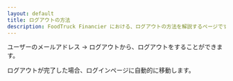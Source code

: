 ```yaml
---
layout: default
title: ログアウトの方法
description: FoodTruck Financier における、ログアウトの方法を解説するページです。
---
```


ユーザーのメールアドレス → ログアウトから、ログアウトをすることができます。

ログアウトが完了した場合、ログインページに自動的に移動します。
